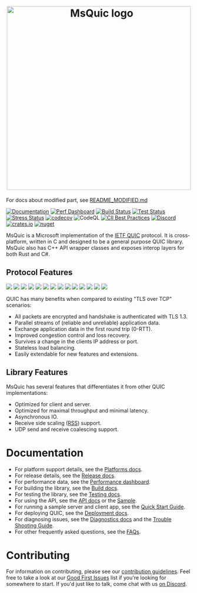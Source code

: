 <h1 align="center"><img src="docs/images/readme_logo.png" width="500" alt="MsQuic logo"/></h1>

For docs about modified part, see [README\_MODIFIED.md](README_MODIFIED.md)

[![Documentation](https://img.shields.io/static/v1?label=Documentation&message=Dashboard&color=blue)](https://microsoft.github.io/msquic/msquicdocs/docs/API.html)
[![Perf Dashboard](https://img.shields.io/static/v1?label=Performance&message=Dashboard&color=blue)](https://microsoft.github.io/msquic/)
[![Build Status](https://img.shields.io/github/actions/workflow/status/microsoft/msquic/build.yml?query=branch%3Amain&label=Build)](https://github.com/microsoft/msquic/actions/workflows/build.yml?query=branch%3Amain)
[![Test Status](https://img.shields.io/github/actions/workflow/status/microsoft/msquic/test.yml?query=branch%3Amain&label=Test)](https://github.com/microsoft/msquic/actions/workflows/test.yml?query=branch%3Amain)
[![Stress Status](https://img.shields.io/github/actions/workflow/status/microsoft/msquic/stress.yml?query=branch%3Amain&label=Stress)](https://github.com/microsoft/msquic/actions/workflows/stress.yml?query=branch%3Amain)
[![codecov](https://codecov.io/github/microsoft/msquic/branch/main/graph/badge.svg?token=xAjIMDn7wy)](https://codecov.io/github/microsoft/msquic)
![CodeQL](https://github.com/microsoft/msquic/workflows/CodeQL/badge.svg?branch=main)
[![CII Best Practices](https://bestpractices.coreinfrastructure.org/projects/4846/badge)](https://bestpractices.coreinfrastructure.org/projects/4846)
[![Discord](https://img.shields.io/discord/827744285595271168?label=Discord&logo=discord&logoColor=white&color=7289DA)](https://discord.gg/YGAtCwTSsc)
[![crates.io](https://img.shields.io/crates/v/msquic)](https://crates.io/crates/msquic)
[![nuget](https://img.shields.io/nuget/vpre/Microsoft.Native.Quic.MsQuic.Schannel?style=plastic)](https://www.nuget.org/profiles/msquic)

MsQuic is a Microsoft implementation of the [IETF QUIC](https://datatracker.ietf.org/wg/quic/about/)
protocol. It is cross-platform, written in C and designed to be a general purpose QUIC library. MsQuic also has C++ API wrapper classes and exposes interop layers for both Rust and C#.

## Protocol Features

[![](https://img.shields.io/static/v1?label=RFC&message=9000&color=brightgreen)](https://tools.ietf.org/html/rfc9000)
[![](https://img.shields.io/static/v1?label=RFC&message=9001&color=brightgreen)](https://tools.ietf.org/html/rfc9001)
[![](https://img.shields.io/static/v1?label=RFC&message=9002&color=brightgreen)](https://tools.ietf.org/html/rfc9002)
[![](https://img.shields.io/static/v1?label=RFC&message=9221&color=brightgreen)](https://tools.ietf.org/html/rfc9221)
[![](https://img.shields.io/static/v1?label=RFC&message=9287&color=brightgreen)](https://tools.ietf.org/html/rfc9287)
[![](https://img.shields.io/static/v1?label=RFC&message=9368&color=brightgreen)](https://tools.ietf.org/html/rfc9368)
[![](https://img.shields.io/static/v1?label=RFC&message=9369&color=brightgreen)](https://tools.ietf.org/html/rfc9369)
[![](https://img.shields.io/static/v1?label=Draft&message=Load%20Balancers&color=blue)](https://tools.ietf.org/html/draft-ietf-quic-load-balancers)
[![](https://img.shields.io/static/v1?label=Draft&message=ACK%20Frequency&color=blue)](https://tools.ietf.org/html/draft-ietf-quic-ack-frequency)
[![](https://img.shields.io/static/v1?label=Draft&message=Disable%20Encryption&color=blueviolet)](https://tools.ietf.org/html/draft-banks-quic-disable-encryption)
[![](https://img.shields.io/static/v1?label=Draft&message=Performance&color=blueviolet)](https://tools.ietf.org/html/draft-banks-quic-performance)
[![](https://img.shields.io/static/v1?label=Draft&message=CIBIR&color=blueviolet)](https://tools.ietf.org/html/draft-banks-quic-cibir)
[![](https://img.shields.io/static/v1?label=Draft&message=Timestamps&color=blueviolet)](https://tools.ietf.org/html/draft-huitema-quic-ts)
[![](https://img.shields.io/static/v1?label=Draft&message=ReliableReset&color=blueviolet)](https://datatracker.ietf.org/doc/draft-ietf-quic-reliable-stream-reset/)

QUIC has many benefits when compared to existing "TLS over TCP" scenarios:

  * All packets are encrypted and handshake is authenticated with TLS 1.3.
  * Parallel streams of (reliable and unreliable) application data.
  * Exchange application data in the first round trip (0-RTT).
  * Improved congestion control and loss recovery.
  * Survives a change in the clients IP address or port.
  * Stateless load balancing.
  * Easily extendable for new features and extensions.

## Library Features

MsQuic has several features that differentiates it from other QUIC implementations:

  * Optimized for client and server.
  * Optimized for maximal throughput and minimal latency.
  * Asynchronous IO.
  * Receive side scaling ([RSS](https://docs.microsoft.com/en-us/windows-hardware/drivers/network/introduction-to-receive-side-scaling)) support.
  * UDP send and receive coalescing support.

# Documentation

  * For platform support details, see the [Platforms docs](./docs/Platforms.md).
  * For release details, see the [Release docs](./docs/Release.md).
  * For performance data, see the [Performance dashboard](https://aka.ms/msquicperformance).
  * For building the library, see the [Build docs](./docs/BUILD.md).
  * For testing the library, see the [Testing docs](./docs/TEST.md).
  * For using the API, see the [API docs](./docs/API.md) or the [Sample](./src/tools/sample/sample.c).
  * For running a sample server and client app, see the [Quick Start Guide](./docs/Sample.md).
  * For deploying QUIC, see the [Deployment docs](./docs/Deployment.md).
  * For diagnosing issues, see the [Diagnostics docs](./docs/Diagnostics.md) and the [Trouble Shooting Guide](./docs/TSG.md).
  * For other frequently asked questions, see the [FAQs](./docs/FAQ.md).

# Contributing

For information on contributing, please see our [contribution guidelines](./.github/CONTRIBUTING.md). Feel free to take a look at our [Good First Issues](https://github.com/microsoft/msquic/labels/good%20first%20issue) list if you're looking for somewhere to start. If you'd just like to talk, come chat with us [on Discord](https://discord.gg/YGAtCwTSsc).
